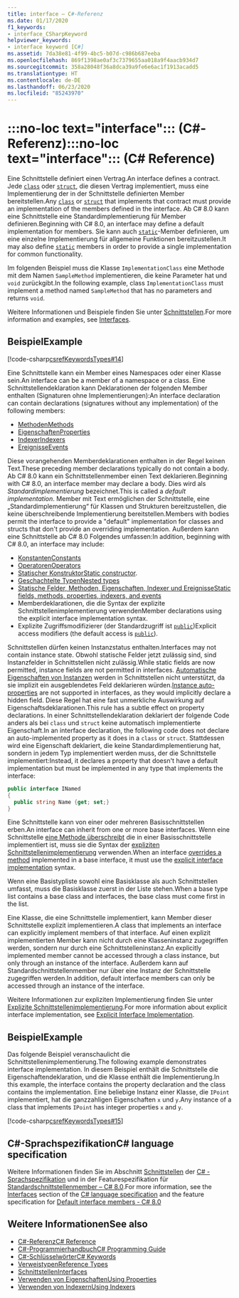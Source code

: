 ```yaml
---
title: interface – C#-Referenz
ms.date: 01/17/2020
f1_keywords:
- interface_CSharpKeyword
helpviewer_keywords:
- interface keyword [C#]
ms.assetid: 7da38e81-4f99-4bc5-b07d-c986b687eeba
ms.openlocfilehash: 869f1398ae0af3c7379655aa018a9f4aacb934d7
ms.sourcegitcommit: 358a28048f36a8dca39a9fe6e6ac1f1913acadd5
ms.translationtype: HT
ms.contentlocale: de-DE
ms.lasthandoff: 06/23/2020
ms.locfileid: "85243970"
---
```

# <a name="no-loc-textinterface-c-reference"></a><span data-ttu-id="0f794-102">:::no-loc text="interface"::: (C#-Referenz)</span><span class="sxs-lookup"><span data-stu-id="0f794-102">:::no-loc text="interface"::: (C# Reference)</span></span>

<span data-ttu-id="0f794-103">Eine Schnittstelle definiert einen Vertrag.</span><span class="sxs-lookup"><span data-stu-id="0f794-103">An interface defines a contract.</span></span> <span data-ttu-id="0f794-104">Jede [`class`](class.md) oder [`struct`](../builtin-types/struct.md), die diesen Vertrag implementiert, muss eine Implementierung der in der Schnittstelle definierten Member bereitstellen.</span><span class="sxs-lookup"><span data-stu-id="0f794-104">Any [`class`](class.md) or [`struct`](../builtin-types/struct.md) that implements that contract must provide an implementation of the members defined in the interface.</span></span> <span data-ttu-id="0f794-105">Ab C# 8.0 kann eine Schnittstelle eine Standardimplementierung für Member definieren.</span><span class="sxs-lookup"><span data-stu-id="0f794-105">Beginning with C# 8.0, an interface may define a default implementation for members.</span></span> <span data-ttu-id="0f794-106">Sie kann auch [`static`](static.md)-Member definieren, um eine einzelne Implementierung für allgemeine Funktionen bereitzustellen.</span><span class="sxs-lookup"><span data-stu-id="0f794-106">It may also define [`static`](static.md) members in order to provide a single implementation for common functionality.</span></span>

<span data-ttu-id="0f794-107">Im folgenden Beispiel muss die Klasse `ImplementationClass` eine Methode mit dem Namen `SampleMethod` implementieren, die keine Parameter hat und `void` zurückgibt.</span><span class="sxs-lookup"><span data-stu-id="0f794-107">In the following example, class `ImplementationClass` must implement a method named `SampleMethod` that has no parameters and returns `void`.</span></span>

<span data-ttu-id="0f794-108">Weitere Informationen und Beispiele finden Sie unter [Schnittstellen](../../programming-guide/interfaces/index.md).</span><span class="sxs-lookup"><span data-stu-id="0f794-108">For more information and examples, see [Interfaces](../../programming-guide/interfaces/index.md).</span></span>

## <a name="example"></a><span data-ttu-id="0f794-109">Beispiel</span><span class="sxs-lookup"><span data-stu-id="0f794-109">Example</span></span>

[!code-csharp[csrefKeywordsTypes#14](~/samples/snippets/csharp/VS_Snippets_VBCSharp/csrefKeywordsTypes/CS/keywordsTypes.cs#14)]

<span data-ttu-id="0f794-110">Eine Schnittstelle kann ein Member eines Namespaces oder einer Klasse sein.</span><span class="sxs-lookup"><span data-stu-id="0f794-110">An interface can be a member of a namespace or a class.</span></span> <span data-ttu-id="0f794-111">Eine Schnittstellendeklaration kann Deklarationen der folgenden Member enthalten (Signaturen ohne Implementierungen):</span><span class="sxs-lookup"><span data-stu-id="0f794-111">An interface declaration can contain declarations (signatures without any implementation) of the following members:</span></span>

- [<span data-ttu-id="0f794-112">Methoden</span><span class="sxs-lookup"><span data-stu-id="0f794-112">Methods</span></span>](../../programming-guide/classes-and-structs/methods.md)
- [<span data-ttu-id="0f794-113">Eigenschaften</span><span class="sxs-lookup"><span data-stu-id="0f794-113">Properties</span></span>](../../programming-guide/classes-and-structs/using-properties.md)
- [<span data-ttu-id="0f794-114">Indexer</span><span class="sxs-lookup"><span data-stu-id="0f794-114">Indexers</span></span>](../../programming-guide/indexers/using-indexers.md)
- [<span data-ttu-id="0f794-115">Ereignisse</span><span class="sxs-lookup"><span data-stu-id="0f794-115">Events</span></span>](event.md)

<span data-ttu-id="0f794-116">Diese vorangehenden Memberdeklarationen enthalten in der Regel keinen Text.</span><span class="sxs-lookup"><span data-stu-id="0f794-116">These preceding member declarations typically do not contain a body.</span></span> <span data-ttu-id="0f794-117">Ab C# 8.0 kann ein Schnittstellenmember einen Text deklarieren.</span><span class="sxs-lookup"><span data-stu-id="0f794-117">Beginning with C# 8.0, an interface member may declare a body.</span></span> <span data-ttu-id="0f794-118">Dies wird als *Standardimplementierung* bezeichnet.</span><span class="sxs-lookup"><span data-stu-id="0f794-118">This is called a *default implementation*.</span></span> <span data-ttu-id="0f794-119">Member mit Text ermöglichen der Schnittstelle, eine „Standardimplementierung“ für Klassen und Strukturen bereitzustellen, die keine überschreibende Implementierung bereitstellen.</span><span class="sxs-lookup"><span data-stu-id="0f794-119">Members with bodies permit the interface to provide a "default" implementation for classes and structs that don't provide an overriding implementation.</span></span> <span data-ttu-id="0f794-120">Außerdem kann eine Schnittstelle ab C# 8.0 Folgendes umfassen:</span><span class="sxs-lookup"><span data-stu-id="0f794-120">In addition, beginning with C# 8.0, an interface may include:</span></span>

- [<span data-ttu-id="0f794-121">Konstanten</span><span class="sxs-lookup"><span data-stu-id="0f794-121">Constants</span></span>](const.md)
- [<span data-ttu-id="0f794-122">Operatoren</span><span class="sxs-lookup"><span data-stu-id="0f794-122">Operators</span></span>](../operators/operator-overloading.md)
- <span data-ttu-id="0f794-123">[Statischer Konstruktor](../../programming-guide/classes-and-structs/constructors.md#static-constructors)</span><span class="sxs-lookup"><span data-stu-id="0f794-123">[Static constructor](../../programming-guide/classes-and-structs/constructors.md#static-constructors).</span></span>
- [<span data-ttu-id="0f794-124">Geschachtelte Typen</span><span class="sxs-lookup"><span data-stu-id="0f794-124">Nested types</span></span>](../../programming-guide/classes-and-structs/nested-types.md)
- [<span data-ttu-id="0f794-125">Statische Felder, Methoden, Eigenschaften, Indexer und Ereignisse</span><span class="sxs-lookup"><span data-stu-id="0f794-125">Static fields, methods, properties, indexers, and events</span></span>](static.md)
- <span data-ttu-id="0f794-126">Memberdeklarationen, die die Syntax der explizite Schnittstellenimplementierung verwenden</span><span class="sxs-lookup"><span data-stu-id="0f794-126">Member declarations using the explicit interface implementation syntax.</span></span>
- <span data-ttu-id="0f794-127">Explizite Zugriffsmodifizierer (der Standardzugriff ist [`public`](access-modifiers.md))</span><span class="sxs-lookup"><span data-stu-id="0f794-127">Explicit access modifiers (the default access is [`public`](access-modifiers.md)).</span></span>

<span data-ttu-id="0f794-128">Schnittstellen dürfen keinen Instanzstatus enthalten.</span><span class="sxs-lookup"><span data-stu-id="0f794-128">Interfaces may not contain instance state.</span></span> <span data-ttu-id="0f794-129">Obwohl statische Felder jetzt zulässig sind, sind Instanzfelder in Schnittstellen nicht zulässig.</span><span class="sxs-lookup"><span data-stu-id="0f794-129">While static fields are now permitted, instance fields are not permitted in interfaces.</span></span> <span data-ttu-id="0f794-130">[Automatische Eigenschaften von Instanzen](../../programming-guide/classes-and-structs/auto-implemented-properties.md) werden in Schnittstellen nicht unterstützt, da sie implizit ein ausgeblendetes Feld deklarieren würden.</span><span class="sxs-lookup"><span data-stu-id="0f794-130">[Instance auto-properties](../../programming-guide/classes-and-structs/auto-implemented-properties.md) are not supported in interfaces, as they would implicitly declare a hidden field.</span></span> <span data-ttu-id="0f794-131">Diese Regel hat eine fast unmerkliche Auswirkung auf Eigenschaftsdeklarationen.</span><span class="sxs-lookup"><span data-stu-id="0f794-131">This rule has a subtle effect on property declarations.</span></span> <span data-ttu-id="0f794-132">In einer Schnittstellendeklaration deklariert der folgende Code anders als bei `class` und `struct` keine automatisch implementierte Eigenschaft.</span><span class="sxs-lookup"><span data-stu-id="0f794-132">In an interface declaration, the following code does not declare an auto-implemented property as it does in a `class` or `struct`.</span></span> <span data-ttu-id="0f794-133">Stattdessen wird eine Eigenschaft deklariert, die keine Standardimplementierung hat, sondern in jedem Typ implementiert werden muss, der die Schnittstelle implementiert:</span><span class="sxs-lookup"><span data-stu-id="0f794-133">Instead, it declares a property that doesn't have a default implementation but must be implemented in any type that implements the interface:</span></span>

```csharp
public interface INamed
{
  public string Name {get; set;}
}
```

<span data-ttu-id="0f794-134">Eine Schnittstelle kann von einer oder mehreren Basisschnittstellen erben.</span><span class="sxs-lookup"><span data-stu-id="0f794-134">An interface can inherit from one or more base interfaces.</span></span> <span data-ttu-id="0f794-135">Wenn eine Schnittstelle [eine Methode überschreibt](override.md) die in einer Basisschnittstelle implementiert ist, muss sie die Syntax der [expliziten Schnittstellenimplementierung](../../programming-guide/interfaces/explicit-interface-implementation.md) verwenden.</span><span class="sxs-lookup"><span data-stu-id="0f794-135">When an interface [overrides a method](override.md) implemented in a base interface, it must use the [explicit interface implementation](../../programming-guide/interfaces/explicit-interface-implementation.md) syntax.</span></span>

<span data-ttu-id="0f794-136">Wenn eine Basistypliste sowohl eine Basisklasse als auch Schnittstellen umfasst, muss die Basisklasse zuerst in der Liste stehen.</span><span class="sxs-lookup"><span data-stu-id="0f794-136">When a base type list contains a base class and interfaces, the base class must come first in the list.</span></span>

<span data-ttu-id="0f794-137">Eine Klasse, die eine Schnittstelle implementiert, kann Member dieser Schnittstelle explizit implementieren.</span><span class="sxs-lookup"><span data-stu-id="0f794-137">A class that implements an interface can explicitly implement members of that interface.</span></span> <span data-ttu-id="0f794-138">Auf einen explizit implementierten Member kann nicht durch eine Klasseninstanz zugegriffen werden, sondern nur durch eine Schnittstelleninstanz.</span><span class="sxs-lookup"><span data-stu-id="0f794-138">An explicitly implemented member cannot be accessed through a class instance, but only through an instance of the interface.</span></span> <span data-ttu-id="0f794-139">Außerdem kann auf Standardschnittstellenmember nur über eine Instanz der Schnittstelle zugegriffen werden.</span><span class="sxs-lookup"><span data-stu-id="0f794-139">In addition, default interface members can only be accessed through an instance of the interface.</span></span>

<span data-ttu-id="0f794-140">Weitere Informationen zur expliziten Implementierung finden Sie unter [Explizite Schnittstellenimplementierung](../../programming-guide/interfaces/explicit-interface-implementation.md).</span><span class="sxs-lookup"><span data-stu-id="0f794-140">For more information about explicit interface implementation, see [Explicit Interface Implementation](../../programming-guide/interfaces/explicit-interface-implementation.md).</span></span>

## <a name="example"></a><span data-ttu-id="0f794-141">Beispiel</span><span class="sxs-lookup"><span data-stu-id="0f794-141">Example</span></span>

<span data-ttu-id="0f794-142">Das folgende Beispiel veranschaulicht die Schnittstellenimplementierung.</span><span class="sxs-lookup"><span data-stu-id="0f794-142">The following example demonstrates interface implementation.</span></span> <span data-ttu-id="0f794-143">In diesem Beispiel enthält die Schnittstelle die Eigenschaftendeklaration, und die Klasse enthält die Implementierung.</span><span class="sxs-lookup"><span data-stu-id="0f794-143">In this example, the interface contains the property declaration and the class contains the implementation.</span></span> <span data-ttu-id="0f794-144">Eine beliebige Instanz einer Klasse, die `IPoint` implementiert, hat die ganzzahligen Eigenschaften `x` und `y`.</span><span class="sxs-lookup"><span data-stu-id="0f794-144">Any instance of a class that implements `IPoint` has integer properties `x` and `y`.</span></span>

[!code-csharp[csrefKeywordsTypes#15](~/samples/snippets/csharp/VS_Snippets_VBCSharp/csrefKeywordsTypes/CS/keywordsTypes.cs#15)]

## <a name="c-language-specification"></a><span data-ttu-id="0f794-145">C#-Sprachspezifikation</span><span class="sxs-lookup"><span data-stu-id="0f794-145">C# language specification</span></span>

<span data-ttu-id="0f794-146">Weitere Informationen finden Sie im Abschnitt [Schnittstellen](~/_csharplang/spec/interfaces.md) der [C# -Sprachspezifikation](~/_csharplang/spec/introduction.md) und in der Featurespezifikation für [Standardschnittstellenmember – C# 8.0](~/_csharplang/proposals/csharp-8.0/default-interface-methods.md).</span><span class="sxs-lookup"><span data-stu-id="0f794-146">For more information, see the [Interfaces](~/_csharplang/spec/interfaces.md) section of the [C# language specification](~/_csharplang/spec/introduction.md) and the feature specification for [Default interface members - C# 8.0](~/_csharplang/proposals/csharp-8.0/default-interface-methods.md)</span></span>

## <a name="see-also"></a><span data-ttu-id="0f794-147">Weitere Informationen</span><span class="sxs-lookup"><span data-stu-id="0f794-147">See also</span></span>

- [<span data-ttu-id="0f794-148">C#-Referenz</span><span class="sxs-lookup"><span data-stu-id="0f794-148">C# Reference</span></span>](../index.md)
- [<span data-ttu-id="0f794-149">C#-Programmierhandbuch</span><span class="sxs-lookup"><span data-stu-id="0f794-149">C# Programming Guide</span></span>](../../programming-guide/index.md)
- [<span data-ttu-id="0f794-150">C#-Schlüsselwörter</span><span class="sxs-lookup"><span data-stu-id="0f794-150">C# Keywords</span></span>](index.md)
- [<span data-ttu-id="0f794-151">Verweistypen</span><span class="sxs-lookup"><span data-stu-id="0f794-151">Reference Types</span></span>](reference-types.md)
- [<span data-ttu-id="0f794-152">Schnittstellen</span><span class="sxs-lookup"><span data-stu-id="0f794-152">Interfaces</span></span>](../../programming-guide/interfaces/index.md)
- [<span data-ttu-id="0f794-153">Verwenden von Eigenschaften</span><span class="sxs-lookup"><span data-stu-id="0f794-153">Using Properties</span></span>](../../programming-guide/classes-and-structs/using-properties.md)
- [<span data-ttu-id="0f794-154">Verwenden von Indexern</span><span class="sxs-lookup"><span data-stu-id="0f794-154">Using Indexers</span></span>](../../programming-guide/indexers/using-indexers.md)
